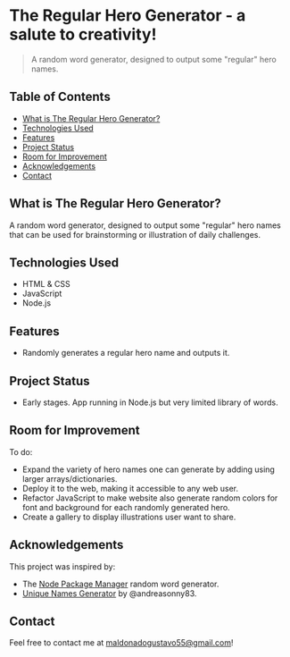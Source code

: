 # The Regular Hero Generator - a salute to creativity!
> A random word generator, designed to output some "regular" hero names.

## Table of Contents
* [What is The Regular Hero Generator?](#what-is-the-regular-hero-generator?)
* [Technologies Used](#technologies-used)
* [Features](#features)
* [Project Status](#project-status)
* [Room for Improvement](#room-for-improvement)
* [Acknowledgements](#acknowledgements)
* [Contact](#contact)


## What is The Regular Hero Generator?
A random word generator, designed to output some "regular" hero names that can be used for brainstorming or illustration of daily challenges.


## Technologies Used
- HTML & CSS
- JavaScript
- Node.js

## Features
- Randomly generates a regular hero name and outputs it.


## Project Status
- Early stages. App running in Node.js but very limited library of words.


## Room for Improvement
To do:
- Expand the variety of hero names one can generate by adding using larger arrays/dictionaries.
- Deploy it to the web, making it accessible to any web user.
- Refactor JavaScript to make website also generate random colors for font and background for each randomly generated hero.
- Create a gallery to display illustrations user want to share.


## Acknowledgements
This project was inspired by:
- The [Node Package Manager](https://www.npmjs.com/) random word generator.
- [Unique Names Generator](https://github.com/andreasonny83/unique-names-generator) by @andreasonny83.


## Contact
Feel free to contact me at maldonadogustavo55@gmail.com!
